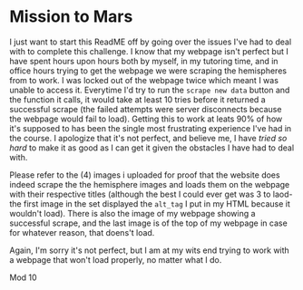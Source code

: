 # Mission to Mars 

I just want to start this ReadME off by going over the issues I've had to deal with to complete this challenge. I know that my webpage isn't perfect but I have spent hours upon hours both by myself, in my tutoring time, and in office hours trying to get the webpage we were scraping the hemispheres from to work.  I was locked out of the webpage twice which meant I was unable to access it.  Everytime I'd try to run the ```scrape new data``` button and the function it calls, it would take at least 10 tries before it returned a successful scrape (the failed attempts were server disconnects because the webpage would fail to load).   Getting this to work at leats 90% of how it's supposed to has been the single most frustrating experience I've had in the course.  I apologize that it's not perfect, and believe me, I have *tried so hard* to make it as good as I can get it given the obstacles I have had to deal with.  

Please refer to the (4) images i uploaded for proof that the website does indeed scrape the the hemisphere images and loads them on the webpage with their respective titles (although the best I could ever get was 3 to laod- the first image in the set displayed the ```alt_tag``` I put in my HTML because it wouldn't load).  There is also the image of my webpage showing a successful scrape, and the last image is of the top of my webpage in case for whatever reason, that doens't load.  

Again, I'm sorry it's not perfect, but I am at my wits end trying to work with a webpage that won't load properly, no matter what I do.

Mod 10
